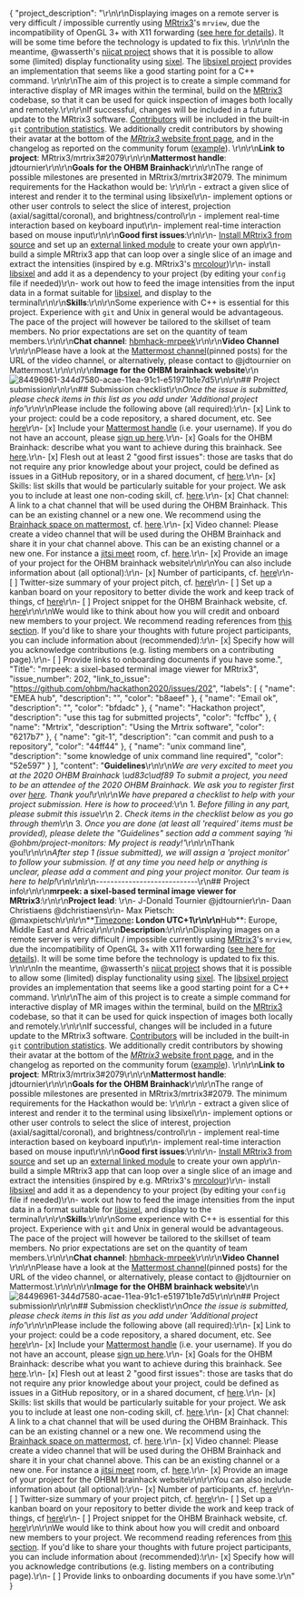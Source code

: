 {
  "project_description": "\r\n\r\nDisplaying images on a remote server is very difficult / impossible currently using [MRtrix3](https://www.mrtrix.org/)'s `mrview`, due the incompatibility of OpenGL 3+ with X11 forwarding ([see here for details](https://community.mrtrix.org/t/remote-display-issues/2547)). It will be some time before the technology is updated to fix this. \r\n\r\nIn the meantime, @wasserth's [niicat project](https://github.com/MIC-DKFZ/niicat) shows that it is possible to allow some (limited) display functionality using [sixel](https://en.wikipedia.org/wiki/Sixel). The [libsixel project](https://saitoha.github.io/libsixel/) provides an implementation that seems like a good starting point for a C++ command. \r\n\r\nThe aim of this project is to create a simple command for interactive display of MR images within the terminal, build on the [MRtrix3](https://www.mrtrix.org/) codebase, so that it can be used for quick inspection of images both locally and remotely.\r\n\r\nIf successful, changes will be included in a future update to the MRtrix3 software. [Contributors](https://github.com/MRtrix3/mrtrix3/blob/master/CONTRIBUTING.md) will be included in the built-in `git` [contribution statistics](https://github.com/MRtrix3/mrtrix3/graphs/contributors). We additionally credit contributors by showing their avatar at the bottom of the [_MRtrix3_ website front page](https://www.mrtrix.org/), and in the changelog as reported on the community forum ([example](https://community.mrtrix.org/t/mrtrix-3-0-rc3-3-0-0-changelog/3552)). \r\n\r\n**Link to project**: MRtrix3/mrtrix3#2079\r\n\r\n**Mattermost handle**: jdtournier\r\n\r\n**Goals for the OHBM Brainhack**\r\n\r\nThe range of possible milestones are presented in MRtrix3/mrtrix3#2079. The minimum requirements for the Hackathon would be: \r\n\r\n - extract a given slice of interest and render it to the terminal using libsixel\r\n- implement options or other user controls to select the slice of interest, projection (axial/sagittal/coronal), and brightness/control\r\n - implement real-time interaction based on keyboard input\r\n- implement real-time interaction based on mouse input\r\n\r\n**Good first issues**:\r\n\r\n- [Install MRtrix3 from source](https://mrtrix.readthedocs.io/en/latest/installation/build_from_source.html) and set up an [external linked module](https://mrtrix.readthedocs.io/en/latest/tips_and_tricks/external_modules.html) to create your own app\r\n- build a simple MRtrix3 app that can loop over a single slice of an image and extract the intensities (inspired by e.g. MRtrix3's [mrcolour](https://github.com/MRtrix3/mrtrix3/blob/master/cmd/mrcolour.cpp))\r\n- install [libsixel](https://saitoha.github.io/libsixel/) and add it as a dependency to your project (by editing your `config` file if needed)\r\n- work out how to feed the image intensities from the input data in a format suitable for [libsixel](https://saitoha.github.io/libsixel/), and display to the terminal\r\n\r\n**Skills**:\r\n\r\nSome experience with C++ is essential for this project. Experience with `git` and Unix in general would be advantageous. The pace of the project will however be tailored to the skillset of team members. No prior expectations are set on the quantity of team members.\r\n\r\n**Chat channel**: [hbmhack-mrpeek](https://mattermost.brainhack.org/brainhack/channels/hbmhack-mrpeek)\r\n\r\n**Video Channel** \r\n\r\nPlease have a look at the [Mattermost channel](https://mattermost.brainhack.org/brainhack/channels/hbmhack-mrpeek)(pinned posts) for the URL of the video channel, or alternatively, please contact to @jdtournier on Mattermost.\r\n\r\n\r\n**Image for the OHBM brainhack website**\r\n![84496961-344d7580-acae-11ea-91c1-e51971b1e7d5](https://user-images.githubusercontent.com/3221000/84586268-dfc20b80-ae0f-11ea-8129-d3e4e024caf9.png)\r\n\r\n## Project submission\r\n\r\n## Submission checklist\r\n*Once the issue is submitted, please check items in this list as you add under 'Additional project info'*\r\n\r\nPlease include the following above (all required):\r\n-   [x] Link to your project: could be a code repository, a shared document, etc. See [here](https://github.com/ohbm/hackathon2020/blob/master/.github/ISSUE_TEMPLATE/handbooks/projects.md#link-to-project)\r\n-   [x] Include your [Mattermost handle](https://mattermost.brainhack.org/) (i.e. your username). If you do not have an account, please [sign up here](https://mattermost.brainhack.org/signup_email).\r\n-   [x] Goals for the OHBM Brainhack: describe what you want to achieve during this brainhack. See [here](https://github.com/ohbm/hackathon2020/blob/master/.github/ISSUE_TEMPLATE/handbooks/projects.md#goals).\r\n-   [x] Flesh out at least 2 \"good first issues\": those are tasks that do not require any prior knowledge about your project, could be defined as issues in a GitHub repository, or in a shared document, cf [here](https://github.com/ohbm/hackathon2020/blob/master/.github/ISSUE_TEMPLATE/handbooks/projects.md#onboarding-2-good-first-issues).\r\n-   [x] Skills: list skills that would be particularly suitable for your project. We ask you to include at least one non-coding skill, cf. [here](https://github.com/ohbm/hackathon2020/blob/master/.github/ISSUE_TEMPLATE/handbooks/projects.md#onboarding-skills).\r\n-   [x] Chat channel: A link to a chat channel that will be used during the OHBM Brainhack. This can be an existing channel or a new one. We recommend using the [Brainhack space on mattermost](https://mattermost.brainhack.org/), cf. [here](https://github.com/ohbm/hackathon2020/blob/master/.github/ISSUE_TEMPLATE/handbooks/projects.md#chat).\r\n-   [x] Video channel: Please create a video channel that will be used during the OHBM Brainhack and share it in your chat channel above. This can be an existing channel or a new one. For instance a [jitsi meet](https://meet.jit.si/) room, cf. [here](https://github.com/ohbm/hackathon2020/blob/master/.github/ISSUE_TEMPLATE/handbooks/projects.md#video-calls).\r\n-   [x] Provide an image of your project for the OHBM brainhack website\r\n\r\nYou can also include information about (all optional):\r\n-   [x] Number of participants, cf. [here](https://github.com/ohbm/hackathon2020/blob/master/.github/ISSUE_TEMPLATE/handbooks/projects.md#participant-capacity)\r\n-   [ ] Twitter-size summary of your project pitch, cf. [here](https://github.com/ohbm/hackathon2020/blob/master/.github/ISSUE_TEMPLATE/handbooks/projects.md#twitter-size-summary-of-your-project-pitch)\r\n-   [ ] Set up a kanban board on your repository to better divide the work and keep track of things, cf [here](https://github.com/ohbm/hackathon2020/blob/master/.github/ISSUE_TEMPLATE/handbooks/projects.md#set-up-a-kanban-board)\r\n-   [ ] Project snippet for the OHBM Brainhack website, cf. [here](https://github.com/ohbm/hackathon2020/blob/master/.github/ISSUE_TEMPLATE/handbooks/projects.md#project-snippet-for-the-ohbm-brainhack-website)\r\n\r\nWe would like to think about how you will credit and onboard new members to your project. We recommend reading references from [this section](https://github.com/ohbm/hackathon2020/blob/master/.github/ISSUE_TEMPLATE/handbooks/projects.md#credit-and-onboarding). If you'd like to share your thoughts with future project participants, you can include information about (recommended):\r\n-   [x] Specify how will you acknowledge contributions (e.g. listing members on a contributing page).\r\n-   [ ] Provide links to onboarding documents if you have some.",
  "Title": "mrpeek: a sixel-based terminal image viewer for MRtrix3",
  "issue_number": 202,
  "link_to_issue": "https://github.com/ohbm/hackathon2020/issues/202",
  "labels": [
    {
      "name": "EMEA hub",
      "description": "",
      "color": "b8aeef"
    },
    {
      "name": "Email ok",
      "description": "",
      "color": "bfdadc"
    },
    {
      "name": "Hackathon project",
      "description": "use this tag for submitted projects",
      "color": "fcffbc"
    },
    {
      "name": "Mrtrix",
      "description": "Using the Mrtrix software",
      "color": "6217b7"
    },
    {
      "name": "git-1",
      "description": "can commit and push to a repository",
      "color": "44ff44"
    },
    {
      "name": "unix command line",
      "description": "some knowledge of unix command line required",
      "color": "52e597"
    }
  ],
  "content": "**Guidelines**\r\n\r\n*We are very excited to meet you at the 2020 OHBM Brainhack \ud83c\udf89* *To submit a project, you need to be an attendee of the 2020 OHBM Brainhack. We ask you to register first over [here](http://www.humanbrainmapping.org/HackathonReg/). Thank you!*\r\n\r\n*We have prepared a checklist to help with your project submission. Here is how to proceed:*\r\n 1. *Before filling in any part, please submit this issue*\r\n 2. *Check items in the checklist below as you go through them*\r\n 3. *Once you are done (at least all 'required' items must be provided), please delete the \"Guidelines\" section add a comment saying 'hi @ohbm/project-monitors: My project is ready!'*\r\n\r\nThank you!\r\n\r\n*After step 1 (issue submitted), we will assign a 'project monitor' to follow your submission. If at any time you need help or anything is unclear, please add a comment and ping your project monitor. Our team is here to help!*\r\n\r\n\r\n----------------------------\r\n## Project info\r\n\r\n**mrpeek: a sixel-based terminal image viewer for MRtrix3**:\r\n\r\n**Project lead**: \r\n- J-Donald Tournier @jdtournier\r\n- Daan Christiaens @dchristiaens\r\n- Max Pietsch: @maxpietsch\r\n\r\n**[Timezone](https://github.com/ohbm/hackathon2020/blob/master/.github/ISSUE_TEMPLATE/handbooks/projects.md#timezone)**: London UTC+1\r\n\r\n**Hub**: Europe, Middle East and Africa\r\n\r\n**Description**:\r\n\r\nDisplaying images on a remote server is very difficult / impossible currently using [MRtrix3](https://www.mrtrix.org/)'s `mrview`, due the incompatibility of OpenGL 3+ with X11 forwarding ([see here for details](https://community.mrtrix.org/t/remote-display-issues/2547)). It will be some time before the technology is updated to fix this. \r\n\r\nIn the meantime, @wasserth's [niicat project](https://github.com/MIC-DKFZ/niicat) shows that it is possible to allow some (limited) display functionality using [sixel](https://en.wikipedia.org/wiki/Sixel). The [libsixel project](https://saitoha.github.io/libsixel/) provides an implementation that seems like a good starting point for a C++ command. \r\n\r\nThe aim of this project is to create a simple command for interactive display of MR images within the terminal, build on the [MRtrix3](https://www.mrtrix.org/) codebase, so that it can be used for quick inspection of images both locally and remotely.\r\n\r\nIf successful, changes will be included in a future update to the MRtrix3 software. [Contributors](https://github.com/MRtrix3/mrtrix3/blob/master/CONTRIBUTING.md) will be included in the built-in `git` [contribution statistics](https://github.com/MRtrix3/mrtrix3/graphs/contributors). We additionally credit contributors by showing their avatar at the bottom of the [_MRtrix3_ website front page](https://www.mrtrix.org/), and in the changelog as reported on the community forum ([example](https://community.mrtrix.org/t/mrtrix-3-0-rc3-3-0-0-changelog/3552)). \r\n\r\n**Link to project**: MRtrix3/mrtrix3#2079\r\n\r\n**Mattermost handle**: jdtournier\r\n\r\n**Goals for the OHBM Brainhack**\r\n\r\nThe range of possible milestones are presented in MRtrix3/mrtrix3#2079. The minimum requirements for the Hackathon would be: \r\n\r\n - extract a given slice of interest and render it to the terminal using libsixel\r\n- implement options or other user controls to select the slice of interest, projection (axial/sagittal/coronal), and brightness/control\r\n - implement real-time interaction based on keyboard input\r\n- implement real-time interaction based on mouse input\r\n\r\n**Good first issues**:\r\n\r\n- [Install MRtrix3 from source](https://mrtrix.readthedocs.io/en/latest/installation/build_from_source.html) and set up an [external linked module](https://mrtrix.readthedocs.io/en/latest/tips_and_tricks/external_modules.html) to create your own app\r\n- build a simple MRtrix3 app that can loop over a single slice of an image and extract the intensities (inspired by e.g. MRtrix3's [mrcolour](https://github.com/MRtrix3/mrtrix3/blob/master/cmd/mrcolour.cpp))\r\n- install [libsixel](https://saitoha.github.io/libsixel/) and add it as a dependency to your project (by editing your `config` file if needed)\r\n- work out how to feed the image intensities from the input data in a format suitable for [libsixel](https://saitoha.github.io/libsixel/), and display to the terminal\r\n\r\n**Skills**:\r\n\r\nSome experience with C++ is essential for this project. Experience with `git` and Unix in general would be advantageous. The pace of the project will however be tailored to the skillset of team members. No prior expectations are set on the quantity of team members.\r\n\r\n**Chat channel**: [hbmhack-mrpeek](https://mattermost.brainhack.org/brainhack/channels/hbmhack-mrpeek)\r\n\r\n**Video Channel** \r\n\r\nPlease have a look at the [Mattermost channel](https://mattermost.brainhack.org/brainhack/channels/hbmhack-mrpeek)(pinned posts) for the URL of the video channel, or alternatively, please contact to @jdtournier on Mattermost.\r\n\r\n\r\n**Image for the OHBM brainhack website**\r\n![84496961-344d7580-acae-11ea-91c1-e51971b1e7d5](https://user-images.githubusercontent.com/3221000/84586268-dfc20b80-ae0f-11ea-8129-d3e4e024caf9.png)\r\n\r\n## Project submission\r\n\r\n## Submission checklist\r\n*Once the issue is submitted, please check items in this list as you add under 'Additional project info'*\r\n\r\nPlease include the following above (all required):\r\n-   [x] Link to your project: could be a code repository, a shared document, etc. See [here](https://github.com/ohbm/hackathon2020/blob/master/.github/ISSUE_TEMPLATE/handbooks/projects.md#link-to-project)\r\n-   [x] Include your [Mattermost handle](https://mattermost.brainhack.org/) (i.e. your username). If you do not have an account, please [sign up here](https://mattermost.brainhack.org/signup_email).\r\n-   [x] Goals for the OHBM Brainhack: describe what you want to achieve during this brainhack. See [here](https://github.com/ohbm/hackathon2020/blob/master/.github/ISSUE_TEMPLATE/handbooks/projects.md#goals).\r\n-   [x] Flesh out at least 2 \"good first issues\": those are tasks that do not require any prior knowledge about your project, could be defined as issues in a GitHub repository, or in a shared document, cf [here](https://github.com/ohbm/hackathon2020/blob/master/.github/ISSUE_TEMPLATE/handbooks/projects.md#onboarding-2-good-first-issues).\r\n-   [x] Skills: list skills that would be particularly suitable for your project. We ask you to include at least one non-coding skill, cf. [here](https://github.com/ohbm/hackathon2020/blob/master/.github/ISSUE_TEMPLATE/handbooks/projects.md#onboarding-skills).\r\n-   [x] Chat channel: A link to a chat channel that will be used during the OHBM Brainhack. This can be an existing channel or a new one. We recommend using the [Brainhack space on mattermost](https://mattermost.brainhack.org/), cf. [here](https://github.com/ohbm/hackathon2020/blob/master/.github/ISSUE_TEMPLATE/handbooks/projects.md#chat).\r\n-   [x] Video channel: Please create a video channel that will be used during the OHBM Brainhack and share it in your chat channel above. This can be an existing channel or a new one. For instance a [jitsi meet](https://meet.jit.si/) room, cf. [here](https://github.com/ohbm/hackathon2020/blob/master/.github/ISSUE_TEMPLATE/handbooks/projects.md#video-calls).\r\n-   [x] Provide an image of your project for the OHBM brainhack website\r\n\r\nYou can also include information about (all optional):\r\n-   [x] Number of participants, cf. [here](https://github.com/ohbm/hackathon2020/blob/master/.github/ISSUE_TEMPLATE/handbooks/projects.md#participant-capacity)\r\n-   [ ] Twitter-size summary of your project pitch, cf. [here](https://github.com/ohbm/hackathon2020/blob/master/.github/ISSUE_TEMPLATE/handbooks/projects.md#twitter-size-summary-of-your-project-pitch)\r\n-   [ ] Set up a kanban board on your repository to better divide the work and keep track of things, cf [here](https://github.com/ohbm/hackathon2020/blob/master/.github/ISSUE_TEMPLATE/handbooks/projects.md#set-up-a-kanban-board)\r\n-   [ ] Project snippet for the OHBM Brainhack website, cf. [here](https://github.com/ohbm/hackathon2020/blob/master/.github/ISSUE_TEMPLATE/handbooks/projects.md#project-snippet-for-the-ohbm-brainhack-website)\r\n\r\nWe would like to think about how you will credit and onboard new members to your project. We recommend reading references from [this section](https://github.com/ohbm/hackathon2020/blob/master/.github/ISSUE_TEMPLATE/handbooks/projects.md#credit-and-onboarding). If you'd like to share your thoughts with future project participants, you can include information about (recommended):\r\n-   [x] Specify how will you acknowledge contributions (e.g. listing members on a contributing page).\r\n-   [ ] Provide links to onboarding documents if you have some.\r\n"
}